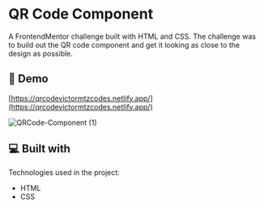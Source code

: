 <h1 id="title">QR Code Component</h1>

<p id="description">A FrontendMentor challenge built with HTML and CSS. The challenge was to build out the QR code component and get it looking as close to the design as possible.</p>

<h2>🚀 Demo</h2>

[https://qrcodevictormtzcodes.netlify.app/](https://qrcodevictormtzcodes.netlify.app/)

![QRCode-Component (1)](https://user-images.githubusercontent.com/93169407/185770601-57c6e488-1160-4ce1-ad49-68c2809f14cf.png)
  
<h2>💻 Built with</h2>

Technologies used in the project:

*   HTML
*   CSS
